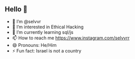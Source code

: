 ## Hello 💞
- 👋 I’m @selvvr
- 👀 I’m interested in Ethical Hacking
- 🌱 I’m currently learning sql/js
- 📫 How to reach me https://www.instagram.com/selvvrr
- 😄 Pronouns: He/Him
- ⚡ Fun fact: Israel is not a country

<!---
selvvr/selvvr is a ✨ special ✨ repository because its `README.md` (this file) appears on your GitHub profile.
You can click the Preview link to take a look at your changes.
--->
